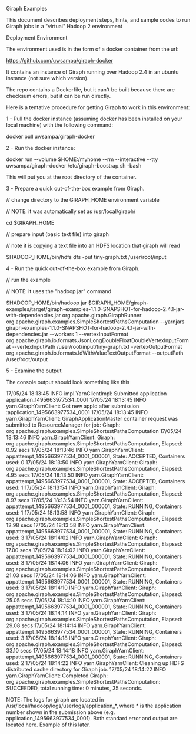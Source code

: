 Giraph Examples

This document describes deployment steps, hints, and sample codes to run Giraph jobs in a "virtual" Hadoop 2 environment


Deployment Environment

The environment used is in the form of a docker container from the url:

https://github.com/uwsampa/giraph-docker

It contains an instance of Giraph running over Hadoop 2.4 in an ubuntu instance (not sure which version).

The repo contains a Dockerfile, but it can't be built because there are checksum errors, but it can be run directly.


Here is a tentative procedure for getting Giraph to work in this environment:

1 - Pull the docker instance (assuming docker has been installed on your local machine) with the following command:

docker pull uwsampa/giraph-docker

2 - Run the docker instance:

docker run --volume $HOME:/myhome --rm --interactive --tty uwsampa/giraph-docker /etc/giraph-boostrap.sh -bash

This will put you at the root directory of the container.

3 - Prepare a quick out-of-the-box example from Giraph.

// change directory to the GIRAPH_HOME environment variable

// NOTE: it was automatically set as /usr/local/giraph/

cd $GIRAPH_HOME 

// prepare input (basic text file) into giraph

// note it is copying a text file into an HDFS location that giraph will read

$HADOOP_HOME/bin/hdfs dfs -put tiny-graph.txt /user/root/input

4 - Run the quick out-of-the-box example from Giraph.

// run the example

// NOTE: it uses the "hadoop jar" command

$HADOOP_HOME/bin/hadoop jar $GIRAPH_HOME/giraph-examples/target/giraph-examples-1.1.0-SNAPSHOT-for-hadoop-2.4.1-jar-with-dependencies.jar org.apache.giraph.GiraphRunner org.apache.giraph.examples.SimpleShortestPathsComputation --yarnjars giraph-examples-1.1.0-SNAPSHOT-for-hadoop-2.4.1-jar-with-dependencies.jar --workers 1 --vertexInputFormat org.apache.giraph.io.formats.JsonLongDoubleFloatDoubleVertexInputFormat --vertexInputPath /user/root/input/tiny-graph.txt -vertexOutputFormat org.apache.giraph.io.formats.IdWithValueTextOutputFormat --outputPath /user/root/output


5 - Examine the output

The console output should look something like this

17/05/24 18:13:45 INFO impl.YarnClientImpl: Submitted application application_1495663977534_0001
17/05/24 18:13:45 INFO yarn.GiraphYarnClient: Got new appId after submission :application_1495663977534_0001
17/05/24 18:13:45 INFO yarn.GiraphYarnClient: GiraphApplicationMaster container request was submitted to ResourceManager for job: Giraph: org.apache.giraph.examples.SimpleShortestPathsComputation
17/05/24 18:13:46 INFO yarn.GiraphYarnClient: Giraph: org.apache.giraph.examples.SimpleShortestPathsComputation, Elapsed: 0.92 secs
17/05/24 18:13:46 INFO yarn.GiraphYarnClient: appattempt_1495663977534_0001_000001, State: ACCEPTED, Containers used: 0
17/05/24 18:13:50 INFO yarn.GiraphYarnClient: Giraph: org.apache.giraph.examples.SimpleShortestPathsComputation, Elapsed: 4.95 secs
17/05/24 18:13:50 INFO yarn.GiraphYarnClient: appattempt_1495663977534_0001_000001, State: ACCEPTED, Containers used: 1
17/05/24 18:13:54 INFO yarn.GiraphYarnClient: Giraph: org.apache.giraph.examples.SimpleShortestPathsComputation, Elapsed: 8.97 secs
17/05/24 18:13:54 INFO yarn.GiraphYarnClient: appattempt_1495663977534_0001_000001, State: RUNNING, Containers used: 1
17/05/24 18:13:58 INFO yarn.GiraphYarnClient: Giraph: org.apache.giraph.examples.SimpleShortestPathsComputation, Elapsed: 12.98 secs
17/05/24 18:13:58 INFO yarn.GiraphYarnClient: appattempt_1495663977534_0001_000001, State: RUNNING, Containers used: 3
17/05/24 18:14:02 INFO yarn.GiraphYarnClient: Giraph: org.apache.giraph.examples.SimpleShortestPathsComputation, Elapsed: 17.00 secs
17/05/24 18:14:02 INFO yarn.GiraphYarnClient: appattempt_1495663977534_0001_000001, State: RUNNING, Containers used: 3
17/05/24 18:14:06 INFO yarn.GiraphYarnClient: Giraph: org.apache.giraph.examples.SimpleShortestPathsComputation, Elapsed: 21.03 secs
17/05/24 18:14:06 INFO yarn.GiraphYarnClient: appattempt_1495663977534_0001_000001, State: RUNNING, Containers used: 3
17/05/24 18:14:10 INFO yarn.GiraphYarnClient: Giraph: org.apache.giraph.examples.SimpleShortestPathsComputation, Elapsed: 25.05 secs
17/05/24 18:14:10 INFO yarn.GiraphYarnClient: appattempt_1495663977534_0001_000001, State: RUNNING, Containers used: 3
17/05/24 18:14:14 INFO yarn.GiraphYarnClient: Giraph: org.apache.giraph.examples.SimpleShortestPathsComputation, Elapsed: 29.08 secs
17/05/24 18:14:14 INFO yarn.GiraphYarnClient: appattempt_1495663977534_0001_000001, State: RUNNING, Containers used: 3
17/05/24 18:14:18 INFO yarn.GiraphYarnClient: Giraph: org.apache.giraph.examples.SimpleShortestPathsComputation, Elapsed: 33.10 secs
17/05/24 18:14:18 INFO yarn.GiraphYarnClient: appattempt_1495663977534_0001_000001, State: RUNNING, Containers used: 2
17/05/24 18:14:22 INFO yarn.GiraphYarnClient: Cleaning up HDFS distributed cache directory for Giraph job.
17/05/24 18:14:22 INFO yarn.GiraphYarnClient: Completed Giraph: org.apache.giraph.examples.SimpleShortestPathsComputation: SUCCEEDED, total running time: 0 minutes, 35 seconds.

NOTE:
The logs for giraph are located in /usr/local/hadoop/logs/userlogs/application_*, where * is the application number shown in the submission above (e.g. application_1495663977534_0001).  Both standard error and output are located here.  Example of this later.











